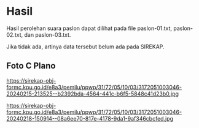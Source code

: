 # Hasil

Hasil perolehan suara paslon dapat dilihat pada file paslon-01.txt, paslon-02.txt, dan paslon-03.txt.

Jika tidak ada, artinya data tersebut belum ada pada SIREKAP.

## Foto C Plano

https://sirekap-obj-formc.kpu.go.id/e8a3/pemilu/ppwp/31/72/05/10/03/3172051003046-20240215-213525--b2392bda-4564-441c-b6f5-5848c41d23b0.jpg

https://sirekap-obj-formc.kpu.go.id/e8a3/pemilu/ppwp/31/72/05/10/03/3172051003046-20240218-150914--08a6ee70-817e-4178-9da1-9af346cbcfed.jpg
